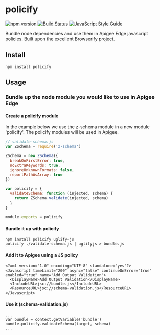 policify
========

[![npm version][npm-badge]][npm-url]
[![Build Status][travis-badge]][travis-url]
[![JavaScript Style Guide](https://img.shields.io/badge/code%20style-standard-brightgreen.svg)](http://standardjs.com/)

Bundle node dependencies and use them in Apigee Edge javascript policies. Built upon the excellent Browserify project.

## Install

```
npm install policify
```

## Usage

### Bundle up the node module you would like to use in Apigee Edge

#### Create a policify module

In the example below we use the z-schema module in a new module 'policify'. The policify modules will be used in Apigee.

```javascript
// validate-schema.js
var ZSchema = require('z-schema')

ZSchema = new ZSchema({
  breakOnFirstError: true,
  noExtraKeywords: true,
  ignoreUnknownFormats: false,
  reportPathAsArray: true
})

var policify = {
  validateSchema: function (injected, schema) {
    return ZSchema.validate(injected, schema)
  }
}

module.exports = policify
```

#### Bundle it up with policify

```
npm install policify uglify-js
policify ./validate-schema.js | uglifyjs > bundle.js
```

#### Add it to Apigee using a JS policy

```
<?xml version="1.0" encoding="UTF-8" standalone="yes"?>
<Javascript timeLimit="200" async="false" continueOnError="true" enabled="true" name="Add Output Validation">
  <DisplayName>Add Output Validation</DisplayName>
  <IncludeURL>jsc://bundle.js</IncludeURL>
  <ResourceURL>jsc://schema-validation.js</ResourceURL>
</Javascript>
```

#### Use it (schema-validation.js)

```
...
var bundle = context.getVariable('bundle')
bundle.policify.validateSchema(target, schema)
...
```


[npm-badge]: https://badge.fury.io/js/policify.svg
[npm-url]: https://badge.fury.io/js/policify

[travis-badge]: https://travis-ci.org/orangewise/policify.svg?branch=master
[travis-url]: https://travis-ci.org/orangewise/policify
